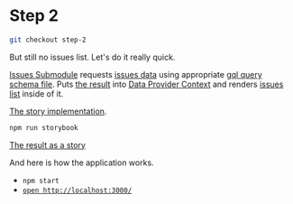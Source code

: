 # Step 2

```sh
git checkout step-2
```

But still no issues list. Let's do it really quick.

[Issues Submodule](https://github.com/boonya/backendless-apollo-client/blob/step-2/src/modules/Repo/index.js#L16C9-L16C9) requests [issues data](https://github.com/boonya/backendless-apollo-client/blob/step-2/src/providers/FetchIssues/__response__/sample.json) using appropriate [gql query schema file](https://github.com/boonya/backendless-apollo-client/blob/step-2/src/providers/FetchIssues/FetchIssues.gql). Puts [the result](https://github.com/boonya/backendless-apollo-client/blob/step-2/src/providers/FetchIssues/__data__/sample.js) into [Data Provider Context](https://github.com/boonya/backendless-apollo-client/blob/step-2/src/providers/FetchIssues/Fetch.js) and renders [issues list](https://github.com/boonya/backendless-apollo-client/blob/step-2/src/components/IssuesList/index.js#L11) inside of it.

[The story implementation](https://github.com/boonya/backendless-apollo-client/blob/step-2/src/modules/Repo/index.stories.js#L24).

```sh
npm run storybook
```

[The result as a story](https://refs-tags-step-2--6419a8385ed98e10f7c94189.chromatic.com/?path=/story/modules-repo--issues-shown)

And here is how the application works.

- `npm start`
- [`open http://localhost:3000/`](http://localhost:3000/)
